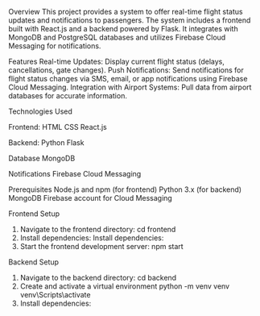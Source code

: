 Overview
This project provides a system to offer real-time flight status updates and notifications to passengers. The system includes a frontend built with React.js and a backend powered by Flask. It integrates with MongoDB and PostgreSQL databases and utilizes Firebase Cloud Messaging for notifications.

Features
Real-time Updates: Display current flight status (delays, cancellations, gate changes).
Push Notifications: Send notifications for flight status changes via SMS, email, or app notifications using Firebase Cloud Messaging.
Integration with Airport Systems: Pull data from airport databases for accurate information.

Technologies Used

Frontend:
HTML
CSS
React.js

Backend:
Python
Flask

Database
MongoDB

Notifications
Firebase Cloud Messaging

Prerequisites
Node.js and npm (for frontend)
Python 3.x (for backend)
MongoDB
Firebase account for Cloud Messaging

Frontend Setup

1. Navigate to the frontend directory:
   cd frontend
2. Install dependencies:
   Install dependencies:
3. Start the frontend development server:
   npm start

Backend Setup

1. Navigate to the backend directory:
   cd backend
2. Create and activate a virtual environment
   python -m venv venv
   venv\Scripts\activate
3. Install dependencies:
